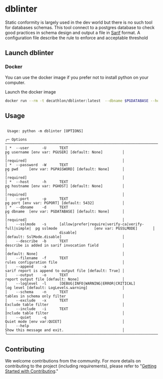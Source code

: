 # dblinter

Static conformity is largely used in the dev world but there is no such tool for databases schemas.
This tool connect to a postgres database to check good practices in schema design and output a file in [Sarif][2] format.
A configuration file describe the rule to enforce and acceptable threshold

## Launch dblinter

### Docker

You can use the docker image if you prefer not to install python on your computer.

Launch the docker image

```sh
docker run --rm -t decathlon/dblinter:latest  --dbname $PGDATABASE --host $PGHOST --user $PGUSER --password $PGPASSWORD --port $PGPORT
```

## Usage

```shell

 Usage: python -m dblinter [OPTIONS]

╭─ Options ─────────────────────────────────────────────────────────────────────────────────────────────────────────────────────────╮
│ *  --user      -U      TEXT                                                 pg username [env var: PGUSER] [default: None]         │
│                                                                             [required]                                            │
│ *  --password  -W      TEXT                                                 pg pwd     [env var: PGPASSWORD] [default: None]      │
│                                                                             [required]                                            │
│ *  --host      -h      TEXT                                                 pg hostname [env var: PGHOST] [default: None]         │
│                                                                             [required]                                            │
│    --port      -p      TEXT                                                 pg port [env var: PGPORT] [default: 5432]             │
│ *  --dbname    -d      TEXT                                                 pg dbname  [env var: PGDATABASE] [default: None]      │
│                                                                             [required]                                            │
│    --sslmode   -s      [allow|prefer|require|verify-ca|verify-full|simple|  pg sslmode                 [env var: PGSSLMODE]       │
│                        disable]                                             [default: SslMode.disable]                            │
│    --describe  -b      TEXT                                                 describe is added in sarif invocation field           │
│                                                                             [default: None]                                       │
│    --filename  -f      TEXT                                                 rules configuration file                              │
│    --append    -a                                                           sarif report is append to output file [default: True] │
│    --output    -o      TEXT                                                 report output file [default: None]                    │
│    --loglevel  -l      [DEBUG|INFO|WARNING|ERROR|CRITICAL]                  log level [default: LogLevels.warning]                │
│    --schema    -n      TEXT                                                 tables in schema only filter                          │
│    --exclude   -x      TEXT                                                 Exclude table filter                                  │
│    --include   -i      TEXT                                                 Include table filter                                  │
│    --quiet     -q                                                           Quiet mode [env var:QUIET]                            │
│    --help                                                                   Show this message and exit.                           │
╰───────────────────────────────────────────────────────────────────────────────────────────────────────────────────────────────────╯

```

## Contributing

We welcome contributions from the community. For more details on contributing to the project (including requirements), please refer to "[Getting Started with Contributing](CONTRIBUTING.md)."

<!--
Links
-->
[2]: https://docs.oasis-open.org/sarif/sarif/v2.1.0/sarif-v2.1.0.html
